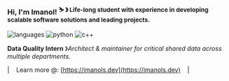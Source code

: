 ### Hi, I'm Imanol! <sup>⛷️ &#12299; Life-long student with experience in developing scalable software solutions and leading projects. </sup>

![languages](https://img.shields.io/static/v1?label=&message=languages:&color=111&style=flat-square)
![python](https://img.shields.io/static/v1?logo=python&label=&message=python&color=36465D&logoColor=AAA&style=flat-square&link=)
![c++](https://img.shields.io/static/v1?logo=cplusplus&label=&message=c%2B%2B&color=36465D&logoColor=AAA&style=flat-square&link=)


**Data Quality Intern** &#12299;_Architect & maintainer for critical shared data across multiple departments._
<br/>


|&nbsp;&nbsp;&nbsp; Learn more @: [https://imanols.dev](https://imanols.dev) &nbsp;&nbsp;&nbsp;|
